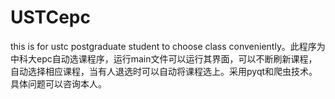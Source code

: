 # USTCepc
this is for ustc postgraduate student to choose class conveniently。此程序为中科大epc自动选课程序，运行main文件可以运行其界面，可以不断刷新课程，
自动选择相应课程，当有人退选时可以自动将课程选上。采用pyqt和爬虫技术。具体问题可以咨询本人。
